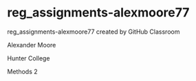 # reg_assignments-alexmoore77
reg_assignments-alexmoore77 created by GitHub Classroom

Alexander Moore

Hunter College

Methods 2
